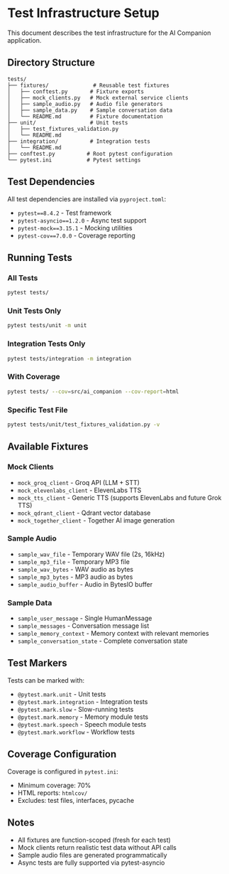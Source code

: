 # Test Infrastructure Setup

This document describes the test infrastructure for the AI Companion application.

## Directory Structure

```
tests/
├── fixtures/              # Reusable test fixtures
│   ├── conftest.py       # Fixture exports
│   ├── mock_clients.py   # Mock external service clients
│   ├── sample_audio.py   # Audio file generators
│   ├── sample_data.py    # Sample conversation data
│   └── README.md         # Fixture documentation
├── unit/                 # Unit tests
│   ├── test_fixtures_validation.py
│   └── README.md
├── integration/          # Integration tests
│   └── README.md
├── conftest.py          # Root pytest configuration
└── pytest.ini           # Pytest settings
```

## Test Dependencies

All test dependencies are installed via `pyproject.toml`:

- `pytest==8.4.2` - Test framework
- `pytest-asyncio==1.2.0` - Async test support
- `pytest-mock==3.15.1` - Mocking utilities
- `pytest-cov==7.0.0` - Coverage reporting

## Running Tests

### All Tests
```bash
pytest tests/
```

### Unit Tests Only
```bash
pytest tests/unit -m unit
```

### Integration Tests Only
```bash
pytest tests/integration -m integration
```

### With Coverage
```bash
pytest tests/ --cov=src/ai_companion --cov-report=html
```

### Specific Test File
```bash
pytest tests/unit/test_fixtures_validation.py -v
```

## Available Fixtures

### Mock Clients
- `mock_groq_client` - Groq API (LLM + STT)
- `mock_elevenlabs_client` - ElevenLabs TTS
- `mock_tts_client` - Generic TTS (supports ElevenLabs and future Grok TTS)
- `mock_qdrant_client` - Qdrant vector database
- `mock_together_client` - Together AI image generation

### Sample Audio
- `sample_wav_file` - Temporary WAV file (2s, 16kHz)
- `sample_mp3_file` - Temporary MP3 file
- `sample_wav_bytes` - WAV audio as bytes
- `sample_mp3_bytes` - MP3 audio as bytes
- `sample_audio_buffer` - Audio in BytesIO buffer

### Sample Data
- `sample_user_message` - Single HumanMessage
- `sample_messages` - Conversation message list
- `sample_memory_context` - Memory context with relevant memories
- `sample_conversation_state` - Complete conversation state

## Test Markers

Tests can be marked with:
- `@pytest.mark.unit` - Unit tests
- `@pytest.mark.integration` - Integration tests
- `@pytest.mark.slow` - Slow-running tests
- `@pytest.mark.memory` - Memory module tests
- `@pytest.mark.speech` - Speech module tests
- `@pytest.mark.workflow` - Workflow tests

## Coverage Configuration

Coverage is configured in `pytest.ini`:
- Minimum coverage: 70%
- HTML reports: `htmlcov/`
- Excludes: test files, interfaces, pycache

## Notes

- All fixtures are function-scoped (fresh for each test)
- Mock clients return realistic test data without API calls
- Sample audio files are generated programmatically
- Async tests are fully supported via pytest-asyncio
